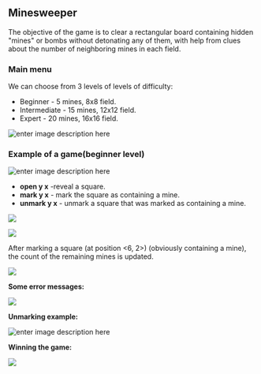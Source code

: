 <h2>Minesweeper</h2>
The objective of the game is to clear a rectangular board containing hidden "mines" or bombs without detonating any of them, with help from clues about the number of neighboring mines in each field.
<h3> Main menu</h3>
We can choose from 3 levels of levels of difficulty:

 - Beginner - 5 mines, 8x8 field.
 - Intermediate - 15 mines, 12x12 field.
 - Expert - 20 mines, 16x16 field.

![enter image description here](https://lh3.googleusercontent.com/RWJOhsZ4kPuK1huL23uibW1OY7Uk9Mg0iSwYLUYDWBqE4htjsEzrT3KItJEC72g3KgGjJsg0IQ "Menu")
<h3> Example of a game(beginner level)</h3>

![enter image description here](https://lh3.googleusercontent.com/pJ_Vkd4TQfA-wtHJpfM3VV4LLUm9VUFkBHw1pOXNERFoQWDKWar7IqdIqNMWL2hmnM7t58qr7Q "image1")

 - **open y x** -reveal a square.
 - **mark y x** - mark the square as containing a mine.
 - **unmark y x** - unmark a square that was marked as containing a mine.
 
![
](https://lh3.googleusercontent.com/IO_DvjbRCQ39kQAwgoXc5BDozjtk6zPjjvUhufl2St88NqO9blUaDtpVKikE-v-EeJXVMFztWQ "image2")

![
](https://lh3.googleusercontent.com/lAFla97TiTgMw1-esKamfHuYBfObUTFWnLfyFQcdBoRfP25Wdr19aUxxMR2jQcn9P_zxXzKVjw "image4")


After marking a square (at position <6, 2>) (obviously containing a mine), the count of the remaining mines is updated.


![
](https://lh3.googleusercontent.com/9XbqU4CYg5jiNP6dvIXHGN38WuwQliGk3WbAS8qMyyZiSdC-vhhbZOhzAiRdVDgNwC41KNfe2Q "image4")

**Some error messages:**


![
](https://lh3.googleusercontent.com/RNFQINrOJIQYwwp53FFeT4FzaI7AYqxVcImXD5gJWEQE9Wrksa4MQg-Lgt-MknNoqpXyfnjw-g "image5")

**Unmarking example:**


![enter image description here](https://lh3.googleusercontent.com/DS1vIPPoQVFzc5bzAhp9IV1YLGfSSxnF_s_Y27dQ0gfM_HLu9HB3YSoUXUYe5pboFU-xfzYgIA "image6")

**Winning the game:**



![
](https://lh3.googleusercontent.com/ERCCxtuJNvOj_Sq0HhhbfoEinsAKaRo_JWYsT-gdVwNG9rA3Gwt6iL77BUtreETEE8zoqYJfvw "image7")

